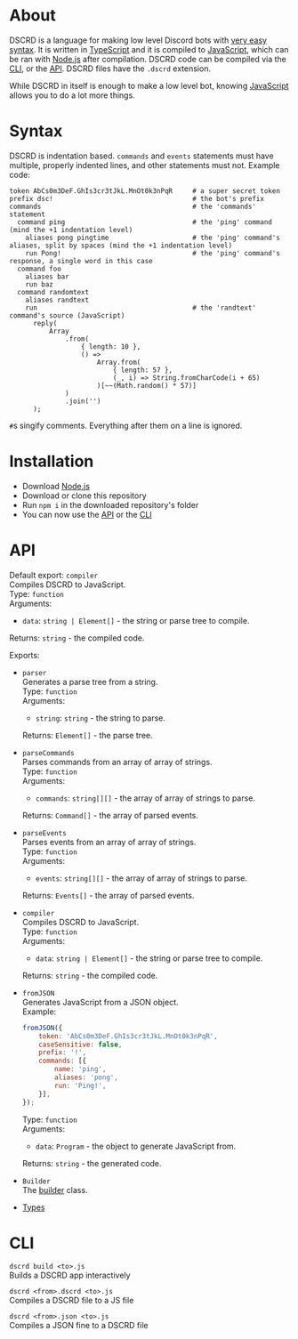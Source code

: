 # About

DSCRD is a language for making low level Discord bots with [very easy syntax](#syntax).
It is written in [TypeScript](https://www.typescriptlang.org/) and it is compiled to [JavaScript](https://developer.mozilla.org/en-US/docs/Web/JavaScript), which can be ran with [Node.js](https://nodejs.org) after compilation.
DSCRD code can be compiled via the [CLI](#cli), or the [API](#api).
DSCRD files have the `.dscrd` extension.

While DSCRD in itself is enough to make a low level bot, knowing [JavaScript](https://developer.mozilla.org/en-US/docs/Web/JavaScript) allows you to do a lot more things.

# Syntax

DSCRD is indentation based. `commands` and `events` statements must have multiple, properly indented lines, and other statements must not.
Example code:
```
token AbCs0m3DeF.GhIs3cr3tJkL.MnOt0k3nPqR     # a super secret token
prefix dsc!                                   # the bot's prefix
commands                                      # the 'commands' statement
  command ping                                # the 'ping' command (mind the +1 indentation level)
    aliases pong pingtime                     # the 'ping' command's aliases, split by spaces (mind the +1 indentation level)
    run Pong!                                 # the 'ping' command's response, a single word in this case 
  command foo
    aliases bar
    run baz
  command randomtext
    aliases randtext
    run                                       # the 'randtext' command's source (JavaScript)
      reply(
          Array
              .from(
                  { length: 10 },
                  () =>
                      Array.from(
                          { length: 57 },
                          (_, i) => String.fromCharCode(i + 65)
                      )[~~(Math.random() * 57)]
              )
              .join('')
      );
```
`#`s singify comments. Everything after them on a line is ignored.

# Installation

- Download [Node.js](https://nodejs.org)
- Download or clone this repository
- Run `npm i` in the downloaded repository's folder
- You can now use the [API](#api) or the [CLI](#cli)

# API

Default export:
`compiler`<br>
Compiles DSCRD to JavaScript.<br>
Type: `function`<br>
Arguments:
  - `data`: `string | Element[]` - the string or parse tree to compile.

Returns: `string` - the compiled code.

Exports:
- `parser`<br>
  Generates a parse tree from a string.<br>
  Type: `function`<br>
  Arguments:
    - `string`: `string` - the string to parse.

  Returns: `Element[]` - the parse tree.

- `parseCommands`<br>
  Parses commands from an array of array of strings.<br>
  Type: `function`<br>
  Arguments:
    - `commands`: `string[][]` - the array of array of strings to parse.

  Returns: `Command[]` - the array of parsed events.

- `parseEvents`<br>
  Parses events from an array of array of strings.<br>
  Type: `function`<br>
  Arguments:
    - `events`: `string[][]` - the array of array of strings to parse.

  Returns: `Events[]` - the array of parsed events.

- `compiler`<br>
  Compiles DSCRD to JavaScript.<br>
  Type: `function`<br>
  Arguments:
    - `data`: `string | Element[]` - the string or parse tree to compile.

  Returns: `string` - the compiled code.

- `fromJSON`<br>
  Generates JavaScript from a JSON object.<br>
  Example:
  ```js
  fromJSON({
      token: 'AbCs0m3DeF.GhIs3cr3tJkL.MnOt0k3nPqR',
      caseSensitive: false,
      prefix: '!',
      commands: [{
          name: 'ping',
          aliases: 'pong',
          run: 'Ping!',
      }],
  });
  ```
  Type: `function`<br>
  Arguments:
    - `data`: `Program` - the object to generate JavaScript from.

  Returns: `string` - the generated code.

- `Builder`<br>
  The [builder](https://github.com/bks1b/dscrd/tree/main/src/Builder.ts) class.

- [Types](https://github.com/bks1b/dscrd/tree/main/src/types/index.ts)

# CLI

`dscrd build <to>.js`<br>
Builds a DSCRD app interactively

`dscrd <from>.dscrd <to>.js`<br>
Compiles a DSCRD file to a JS file

`dscrd <from>.json <to>.js`<br>
Compiles a JSON fine to a DSCRD file